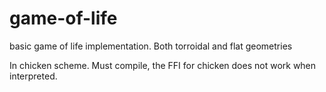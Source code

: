 # game-of-life
basic game of life implementation. Both torroidal and flat geometries

In chicken scheme. Must compile, the FFI for chicken does not work when interpreted.
